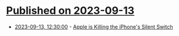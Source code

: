 # [Published on 2023-09-13](index.md)

* [2023-09-13, 12:30:00](https://apple.slashdot.org/story/23/09/13/1226205/apple-is-killing-the-iphones-silent-switch?utm_source=rss1.0mainlinkanon&utm_medium=feed) - [Apple is Killing the iPhone's Silent Switch](https://apple.slashdot.org/story/23/09/13/1226205/apple-is-killing-the-iphones-silent-switch?utm_source=rss1.0mainlinkanon&utm_medium=feed)

